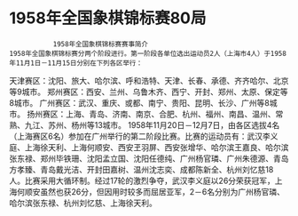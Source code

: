 # 1958年全国象棋锦标赛80局

               1958年全国象棋锦标赛赛事简介
    1958年全国象棋锦标赛分两个阶段进行。第一阶段各单位选出运动员2人（上海市4人）于1958年11月1日－11月15日分别在下列各区举行：
   天津赛区：沈阳、旅大、哈尔滨、呼和浩特、天津、长春、承德、齐齐哈尔、北京等9城市。
   郑州赛区：西安、兰州、乌鲁木齐、西宁、开封、郑州、太原、保定等8城市。
   广州赛区：武汉、重庆、或都、南宁、贵阳、昆明、长沙、广州等8城市。
   扬州赛区：上海、青岛、济南、南京、合肥、杭州、福州、南昌、温州、常熟、九江、苏州、杨州等13城市。
    1958年11月20日－12月7日，由各区选拔4名（上海赛区6名）参加在广州举行的第二阶段比赛。比赛的运动员有：武汉李义庭、上海徐天利、上海何顺安、西安玊羽屏、西安张增华、哈尔滨王嘉良、哈尔滨张东禄、郑州毕铁珊、沈阳孟立国、沈阳任德纯、广州杨官璘、广州朱德源、青岛方孝臻、青岛戴光洁、开封田嘉树、温州沈志奕、成都陈新全、杭州刘忆慈18人。比赛采用大循环制。经过17轮的激烈争夺，武汉李义庭以26分荣获冠军，上海何顺安虽然也获26分，但因用时较多而屈居亚军，2－6名分别为广州杨官璘、哈尔滨张东禄、杭州刘忆慈、上海徐天利。